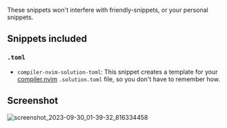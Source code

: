 These snippets won't interfere with friendly-snippets, or your personal snippets.

## Snippets included

### `.toml`

* `compiler-nvim-solution-toml`: This snippet creates a template for your [compiler.nvim](https://github.com/Zeioth/compiler.nvim) `.solution.toml` file, so you don't have to remember how.

## Screenshot
![screenshot_2023-09-30_01-39-32_816334458](https://github.com/NormalNvim/NormalSnippets/assets/3357792/1ece450e-8f8e-4483-9fb7-76e803ab7e08)

